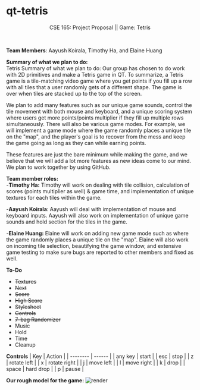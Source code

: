 # qt-tetris

<p align="center">
CSE 165: Project Proposal || Game: Tetris
</p>
<br/>

**Team Members**: Aayush Koirala, Timothy Ha, and Elaine Huang<br/>

**Summary of what we plan to do:** <br/>
Tetris Summary of what we plan to do: Our group has chosen to do work with 2D primitives and make a Tetris game in QT. To summarize, a Tetris game is a tile-matching video game where you get points if you fill up a row with all tiles that a user randomly gets of a different shape. The game is over when tiles are stacked up to the top of the screen. 

We plan to add many features such as our unique game sounds, control the tile movement with both mouse and keyboard, and a unique scoring system where users get more points/points multiplier if they fill up multiple rows simultaneously. There will also be various game modes. For example, we will implement a game mode where the game randomly places a unique tile on the "map", and the player's goal is to recover from the mess and keep the game going as long as they can while earning points. 

These features are just the bare minimum while making the game, and we believe that we will add a lot more features as new ideas come to our mind. We plan to work together by using GitHub.

**Team member roles:**<br/>
-**Timothy Ha:** Timothy will work on dealing with tile collision, calculation of scores (points multiplier as well) & game time, and implementation of unique textures for each tiles within the game.<br/>

-**Aayush Koirala**: Aayush will deal with implementation of mouse and keyboard inputs. Aayush will also work on implementation of unique game sounds and hold section for the tiles in the game.<br/>

-**Elaine Huang:** Elaine will work on adding new game mode such as where the game randomly places a unique tile on the "map". Elaine will also work on incoming tile selection, beautifying the game window, and extensive game testing to make sure bugs are reported to other members and fixed as well.<br/>

**To-Do**
* ~~Textures~~
* ~~Next~~
* ~~Score~~
* ~~High Score~~
* ~~Stylesheet~~
* ~~Controls~~
* ~~7-bag Randomizer~~
* Music
* Hold
* Time
* Cleanup

**Controls**
| Key      | Action |
| -------- | ------ |
| any key  | start  |
| esc      | stop    |
| z        | rotate left   |
| x        | rotate right |
| j   | move left    |
| l   | move right   |
| k   | drop         |
| space   | hard drop  |
| p | pause |


**Our rough model for the game:**
![render](https://i.imgur.com/hO2WZV1.png)


